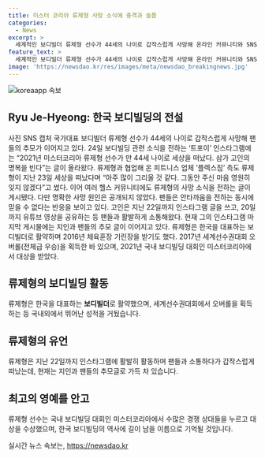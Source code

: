 ```yaml
---
title: 미스터 코리아 류제형 사망 소식에 충격과 슬픔
categories:
  - News
excerpt: >
  세계적인 보디빌더 류제형 선수가 44세의 나이로 갑작스럽게 사망해 온라인 커뮤니티와 SNS를 통해 팬들의 안타까운 추모 속에 그 부재를 앓고 있다. 그의 협업 업체와 여러 헬스 커뮤니티는 류제형 선수의 갑작스러운 사망에 충격을 받고 있으며, 명확한 사망 원인은 아직 공개되지 않았다. 이에 팬들은 그에 대한 믿을 수 없는 반응을 보이고 있다. 류제형 선수는 한국을 대표하는 보디빌더로 활약했으며, 다수의 대회에서 뛰어난 성적을 올린 바 있었다.
feature_text: >
  세계적인 보디빌더 류제형 선수가 44세의 나이로 갑작스럽게 사망해 온라인 커뮤니티와 SNS를 통해 팬들의 안타까운 추모 속에 그 부재를 앓고 있다. 그의 협업 업체와 여러 헬스 커뮤니티는 류제형 선수의 갑작스러운 사망에 충격을 받고 있으며, 명확한 사망 원인은 아직 공개되지 않았다. 이에 팬들은 그에 대한 믿을 수 없는 반응을 보이고 있다. 류제형 선수는 한국을 대표하는 보디빌더로 활약했으며, 다수의 대회에서 뛰어난 성적을 올린 바 있었다.
image: 'https://newsdao.kr/res/images/meta/newsdao_breakingnews.jpg'
---
```


<p><img src="https://newsdao.kr/res/images/meta/newsdao_breakingnews.jpg" alt="koreaapp 속보" /></p>

<h2>Ryu Je-Hyeong: 한국 보디빌딩의 전설</h2>

<p data-ke-size="size16">사진 SNS 캡처 국가대표 보디빌더 류제형 선수가 44세의 나이로 갑작스럽게 사망해 팬들의 추모가 이어지고 있다. 24일 보디빌딩 관련 소식을 전하는 ‘트포이’ 인스타그램에는 “2021년 미스터코리아 류제형 선수가 만 44세 나이로 세상을 떠났다. 삼가 고인의 명복을 빈다”는 글이 올라왔다. 류제형과 협업해 온 피트니스 업체 ‘플렉스짐’ 측도 류제형이 지난 23일 세상을 떠났다며 “아주 많이 그리울 것 같다. 그동안 주신 마음 영원히 잊지 않겠다”고 썼다. 이어 여러 헬스 커뮤니티에도 류제형의 사망 소식을 전하는 글이 게시됐다. 다만 명확한 사망 원인은 공개되지 않았다. 팬들은 안타까움을 전하는 동시에 믿을 수 없다는 반응을 보이고 있다. 고인은 지난 22일까지 인스타그램 글을 쓰고, 20일까지 유튜브 영상을 공유하는 등 팬들과 활발하게 소통해왔다. 현재 그의 인스타그램 마지막 게시물에는 지인과 팬들의 추모 글이 이어지고 있다. 류제형은 한국을 대표하는 보디빌더로 활약하며 2016년 체육훈장 기린장을 받기도 했다. 2017년 세계선수권대회 오버롤(전체급 우승)을 획득한 바 있으며, 2021년 국내 보디빌딩 대회인 미스터코리아에서 대상을 받았다.</p>

<h2>류제형의 보디빌딩 활동</h2>

<p data-ke-size="size16">류제형은 한국을 대표하는 <b>보디빌더</b>로 활약했으며, 세계선수권대회에서 오버롤을 획득하는 등 국내외에서 뛰어난 성적을 거뒀습니다.</p>

<h2>류제형의 유언</h2>

<p data-ke-size="size16">류제형은 지난 22일까지 인스타그램에 활발히 활동하며 팬들과 소통하다가 갑작스럽게 떠났는데, 현재는 지인과 팬들의 추모글로 가득 차 있습니다.</p>

<h2>최고의 영예를 안고</h2>

<p data-ke-size="size16">류제형 선수는 국내 보디빌딩 대회인 미스터코리아에서 수많은 경쟁 상대들을 누르고 대상을 수상했으며, 한국 보디빌딩의 역사에 길이 남을 이름으로 기억될 것입니다.</p>
실시간 뉴스 속보는, <a href="https://newsdao.kr" rel="dofollow">https://newsdao.kr</a>


